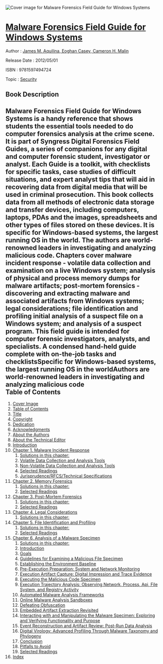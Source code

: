 ![Cover image for Malware Forensics Field Guide for Windows Systems](https://imgdetail.ebookreading.net/cover/cover/security/EB9781597494724.jpg)

[Malware Forensics Field Guide for Windows Systems](https://ebookreading.net/view/book/Malware+Forensics+Field+Guide+for+Windows+Systems-EB9781597494724_1.html "Malware Forensics Field Guide for Windows Systems")
====================================================================================================================

Author : [James M. Aquilina](https://ebookreading.net/search/author/James+M.+Aquilina),[ Eoghan Casey](https://ebookreading.net/search/author/+Eoghan+Casey),[ Cameron H. Malin](https://ebookreading.net/search/author/+Cameron+H.+Malin)

Release Date : 2012/05/01

ISBN : 9781597494724

Topic : [Security](https://ebookreading.net/search/category/security)

Book Description
-----------------

Malware Forensics Field Guide for Windows Systems is a handy reference that shows students the essential tools needed to do computer forensics analysis at the crime scene. It is part of Syngress Digital Forensics Field Guides, a series of companions for any digital and computer forensic student, investigator or analyst. Each Guide is a toolkit, with checklists for specific tasks, case studies of difficult situations, and expert analyst tips that will aid in recovering data from digital media that will be used in criminal prosecution.
This book collects data from all methods of electronic data storage and transfer devices, including computers, laptops, PDAs and the images, spreadsheets and other types of files stored on these devices. It is specific for Windows-based systems, the largest running OS in the world. The authors are world-renowned leaders in investigating and analyzing malicious code. Chapters cover malware incident response - volatile data collection and examination on a live Windows system; analysis of physical and process memory dumps for malware artifacts; post-mortem forensics - discovering and extracting malware and associated artifacts from Windows systems; legal considerations; file identification and profiling initial analysis of a suspect file on a Windows system; and analysis of a suspect program.
This field guide is intended for computer forensic investigators, analysts, and specialists.
A condensed hand-held guide complete with on-the-job tasks and checklistsSpecific for Windows-based systems, the largest running OS in the worldAuthors are world-renowned leaders in investigating and analyzing malicious code              
Table of Contents
-----------------

1. [Cover Image](https://ebookreading.net/view/book/Malware+Forensics+Field+Guide+for+Windows+Systems-EB9781597494724_1.html#Cover)
1. [Table of Contents](https://ebookreading.net/view/book/Malware+Forensics+Field+Guide+for+Windows+Systems-EB9781597494724_9.html)
1. [Title](https://ebookreading.net/view/book/Malware+Forensics+Field+Guide+for+Windows+Systems-EB9781597494724_2.html)
1. [Copyright](https://ebookreading.net/view/book/Malware+Forensics+Field+Guide+for+Windows+Systems-EB9781597494724_3.html)
1. [Dedication](https://ebookreading.net/view/book/Malware+Forensics+Field+Guide+for+Windows+Systems-EB9781597494724_4.html)
1. [Acknowledgments](https://ebookreading.net/view/book/Malware+Forensics+Field+Guide+for+Windows+Systems-EB9781597494724_5.html)
1. [About the Authors](https://ebookreading.net/view/book/Malware+Forensics+Field+Guide+for+Windows+Systems-EB9781597494724_6.html)
1. [About the Technical Editor](https://ebookreading.net/view/book/Malware+Forensics+Field+Guide+for+Windows+Systems-EB9781597494724_7.html)
1. [Introduction](https://ebookreading.net/view/book/Malware+Forensics+Field+Guide+for+Windows+Systems-EB9781597494724_8.html)
1. [Chapter 1. Malware Incident Response](https://ebookreading.net/view/book/Malware+Forensics+Field+Guide+for+Windows+Systems-EB9781597494724_10.html#CHP001tit1)
    1. [Solutions in this chapter:](https://ebookreading.net/view/book/Malware+Forensics+Field+Guide+for+Windows+Systems-EB9781597494724_10.html#ST0010)
    1. [Volatile Data Collection and Analysis Tools](https://ebookreading.net/view/book/Malware+Forensics+Field+Guide+for+Windows+Systems-EB9781597494724_10.html#ST9000)
    1. [Non-Volatile Data Collection and Analysis Tools](https://ebookreading.net/view/book/Malware+Forensics+Field+Guide+for+Windows+Systems-EB9781597494724_10.html#ST9005)
    1. [Selected Readings](https://ebookreading.net/view/book/Malware+Forensics+Field+Guide+for+Windows+Systems-EB9781597494724_10.html#ST0590)
    1. [Jurisprudence/RFCS/Technical Specifications](https://ebookreading.net/view/book/Malware+Forensics+Field+Guide+for+Windows+Systems-EB9781597494724_10.html#ST0605)
1. [Chapter 2. Memory Forensics](https://ebookreading.net/view/book/Malware+Forensics+Field+Guide+for+Windows+Systems-EB9781597494724_11.html#CHP002tit1)
    1. [Solutions in this chapter:](https://ebookreading.net/view/book/Malware+Forensics+Field+Guide+for+Windows+Systems-EB9781597494724_11.html#ST0010)
    1. [Selected Readings](https://ebookreading.net/view/book/Malware+Forensics+Field+Guide+for+Windows+Systems-EB9781597494724_11.html#ST0230)
1. [Chapter 3. Post-Mortem Forensics](https://ebookreading.net/view/book/Malware+Forensics+Field+Guide+for+Windows+Systems-EB9781597494724_12.html#CHP003tit1)
    1. [Solutions in this chapter:](https://ebookreading.net/view/book/Malware+Forensics+Field+Guide+for+Windows+Systems-EB9781597494724_12.html#ST0010)
    1. [Selected Readings](https://ebookreading.net/view/book/Malware+Forensics+Field+Guide+for+Windows+Systems-EB9781597494724_12.html#ST0225)
1. [Chapter 4. Legal Considerations](https://ebookreading.net/view/book/Malware+Forensics+Field+Guide+for+Windows+Systems-EB9781597494724_13.html#CHP004tit1)
    1. [Solutions in this chapter:](https://ebookreading.net/view/book/Malware+Forensics+Field+Guide+for+Windows+Systems-EB9781597494724_13.html#ST0010)
1. [Chapter 5. File Identification and Profiling](https://ebookreading.net/view/book/Malware+Forensics+Field+Guide+for+Windows+Systems-EB9781597494724_14.html#CHP005tit1)
    1. [Solutions in this chapter:](https://ebookreading.net/view/book/Malware+Forensics+Field+Guide+for+Windows+Systems-EB9781597494724_14.html#ST0010)
    1. [Selected Readings](https://ebookreading.net/view/book/Malware+Forensics+Field+Guide+for+Windows+Systems-EB9781597494724_14.html#ST0405)
1. [Chapter 6. Analysis of a Malware Specimen](https://ebookreading.net/view/book/Malware+Forensics+Field+Guide+for+Windows+Systems-EB9781597494724_15.html#CHP006tit1)
    1. [Solutions in this chapter:](https://ebookreading.net/view/book/Malware+Forensics+Field+Guide+for+Windows+Systems-EB9781597494724_15.html#ST0010)
    1. [Introduction](https://ebookreading.net/view/book/Malware+Forensics+Field+Guide+for+Windows+Systems-EB9781597494724_15.html#ST0015)
    1. [Goals](https://ebookreading.net/view/book/Malware+Forensics+Field+Guide+for+Windows+Systems-EB9781597494724_15.html#ST0020)
    1. [Guidelines for Examining a Malicious File Specimen](https://ebookreading.net/view/book/Malware+Forensics+Field+Guide+for+Windows+Systems-EB9781597494724_15.html#ST0030)
    1. [Establishing the Environment Baseline](https://ebookreading.net/view/book/Malware+Forensics+Field+Guide+for+Windows+Systems-EB9781597494724_15.html#ST0035)
    1. [Pre-Execution Preparation: System and Network Monitoring](https://ebookreading.net/view/book/Malware+Forensics+Field+Guide+for+Windows+Systems-EB9781597494724_15.html#ST0060)
    1. [Execution Artifact Capture: Digital Impression and Trace Evidence](https://ebookreading.net/view/book/Malware+Forensics+Field+Guide+for+Windows+Systems-EB9781597494724_15.html#ST0125)
    1. [Executing the Malicious Code Specimen](https://ebookreading.net/view/book/Malware+Forensics+Field+Guide+for+Windows+Systems-EB9781597494724_15.html#ST0150)
    1. [Execution Trajectory Analysis: Observing Network, Process, Api, File System, and Registry Activity](https://ebookreading.net/view/book/Malware+Forensics+Field+Guide+for+Windows+Systems-EB9781597494724_15.html#ST0160)
    1. [Automated Malware Analysis Frameworks](https://ebookreading.net/view/book/Malware+Forensics+Field+Guide+for+Windows+Systems-EB9781597494724_15.html#ST0220)
    1. [Online Malware Analysis Sandboxes](https://ebookreading.net/view/book/Malware+Forensics+Field+Guide+for+Windows+Systems-EB9781597494724_15.html#ST0230)
    1. [Defeating Obfuscation](https://ebookreading.net/view/book/Malware+Forensics+Field+Guide+for+Windows+Systems-EB9781597494724_15.html#ST0235)
    1. [Embedded Artifact Extraction Revisited](https://ebookreading.net/view/book/Malware+Forensics+Field+Guide+for+Windows+Systems-EB9781597494724_15.html#ST0275)
    1. [Interacting with and Manipulating the Malware Specimen: Exploring and Verifying Functionality and Purpose](https://ebookreading.net/view/book/Malware+Forensics+Field+Guide+for+Windows+Systems-EB9781597494724_15.html#ST0340)
    1. [Event Reconstruction and Artifact Review: Post-Run Data Analysis](https://ebookreading.net/view/book/Malware+Forensics+Field+Guide+for+Windows+Systems-EB9781597494724_15.html#ST0365)
    1. [Digital Virology: Advanced Profiling Through Malware Taxonomy and Phylogeny](https://ebookreading.net/view/book/Malware+Forensics+Field+Guide+for+Windows+Systems-EB9781597494724_15.html#ST0400)
    1. [Conclusion](https://ebookreading.net/view/book/Malware+Forensics+Field+Guide+for+Windows+Systems-EB9781597494724_15.html#ST0450)
    1. [Pitfalls to Avoid](https://ebookreading.net/view/book/Malware+Forensics+Field+Guide+for+Windows+Systems-EB9781597494724_15.html#ST0455)
    1. [Selected Readings](https://ebookreading.net/view/book/Malware+Forensics+Field+Guide+for+Windows+Systems-EB9781597494724_15.html#ST0500)
1. [Index](https://ebookreading.net/view/book/Malware+Forensics+Field+Guide+for+Windows+Systems-EB9781597494724_16.html)
